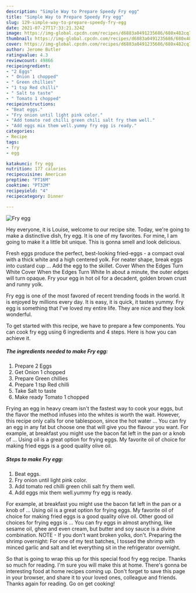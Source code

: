 ```yaml
---
description: "Simple Way to Prepare Speedy Fry egg"
title: "Simple Way to Prepare Speedy Fry egg"
slug: 129-simple-way-to-prepare-speedy-fry-egg
date: 2021-07-27T17:33:21.324Z
image: https://img-global.cpcdn.com/recipes/d6883a0491235686/680x482cq70/fry-egg-recipe-main-photo.jpg
thumbnail: https://img-global.cpcdn.com/recipes/d6883a0491235686/680x482cq70/fry-egg-recipe-main-photo.jpg
cover: https://img-global.cpcdn.com/recipes/d6883a0491235686/680x482cq70/fry-egg-recipe-main-photo.jpg
author: Jerome Butler
ratingvalue: 4.3
reviewcount: 49866
recipeingredient:
- "2 Eggs"
- " Onion 1 chopped"
- " Green chillies"
- "1 tsp Red chilli"
- " Salt to taste"
- " Tomato 1 chopped"
recipeinstructions:
- "Beat eggs."
- "Fry onion until light pink color."
- "Add tomato red chilli green chili salt fry them well."
- "Add eggs mix them well.yummy fry egg is ready."
categories:
- Recipe
tags:
- fry
- egg

katakunci: fry egg 
nutrition: 177 calories
recipecuisine: American
preptime: "PT16M"
cooktime: "PT32M"
recipeyield: "4"
recipecategory: Dinner

---
```



![Fry egg](https://img-global.cpcdn.com/recipes/d6883a0491235686/680x482cq70/fry-egg-recipe-main-photo.jpg)

Hey everyone, it is Louise, welcome to our recipe site. Today, we're going to make a distinctive dish, fry egg. It is one of my favorites. For mine, I am going to make it a little bit unique. This is gonna smell and look delicious.

Fresh eggs produce the perfect, best-looking fried-eggs - a compact oval with a thick white and a high centered yolk. For neater shape, break eggs into custard cup … Add the egg to the skillet. Cover When the Edges Turn White Cover When the Edges Turn White In about a minute, the outer edges will turn opaque. Fry your egg in hot oil for a decadent, golden brown crust and runny yolk.

Fry egg is one of the most favored of recent trending foods in the world. It is enjoyed by millions every day. It is easy, it is quick, it tastes yummy. Fry egg is something that I've loved my entire life. They are nice and they look wonderful.


To get started with this recipe, we have to prepare a few components. You can cook fry egg using 6 ingredients and 4 steps. Here is how you can achieve it.

<!--inarticleads1-->

##### The ingredients needed to make Fry egg:

1. Prepare 2 Eggs
1. Get  Onion 1 chopped
1. Prepare  Green chillies
1. Prepare 1 tsp Red chilli
1. Take  Salt to taste
1. Make ready  Tomato 1 chopped


Frying an egg in heavy cream isn&#39;t the fastest way to cook your eggs, but the flavor the method infuses into the whites is worth the wait. However, this recipe only calls for one tablespoon, since the hot water … You can fry an egg in any fat but choose one that will give you the flavour you want. For example, at breakfast you might use the bacon fat left in the pan or a knob of … Using oil is a great option for frying eggs. My favorite oil of choice for making fried eggs is a good quality olive oil. 

<!--inarticleads2-->

##### Steps to make Fry egg:

1. Beat eggs.
1. Fry onion until light pink color.
1. Add tomato red chilli green chili salt fry them well.
1. Add eggs mix them well.yummy fry egg is ready.


For example, at breakfast you might use the bacon fat left in the pan or a knob of … Using oil is a great option for frying eggs. My favorite oil of choice for making fried eggs is a good quality olive oil. Other good oil choices for frying eggs is … You can fry eggs in almost anything, like sesame oil, ghee and even cream, but butter and soy sauce is a divine combination. NOTE - If you don&#39;t want broken yolks, don&#39;t. Preparing the shrimp overnight: For one of my test batches, I tossed the shrimp with minced garlic and salt and let everything sit in the refrigerator overnight. 

So that is going to wrap this up for this special food fry egg recipe. Thanks so much for reading. I'm sure you will make this at home. There's gonna be interesting food at home recipes coming up. Don't forget to save this page in your browser, and share it to your loved ones, colleague and friends. Thanks again for reading. Go on get cooking!
